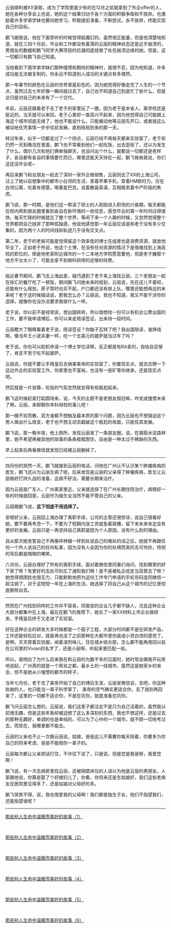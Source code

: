 <p>云丽顺利被XX录取，成为了学院里面少有的在12月之前就拿到了外企offer的人，她在各种分享会上也说，她的这个结果归功于各个方面的积极争取和不放弃。也激励着许多学弟学妹也要向她学习，积极提前准备，不断尝试，永不放弃，终能实现自己的目标。</p><p>鹏飞跟我说，他在下面旁听的时候觉得挺魔幻的，虽然很正能量，但是他清楚地知道，就在三四个月前，毕业和工作都没有着落的云丽的精神状态还是近乎崩溃的，男朋友的数据和鹏飞同学大赛项目的捡漏彻底拯救了处在崩溃边缘的她。但是，这一切都只有鹏飞自己知道。</p><p>当他看到下面学弟学妹们那种憧憬和期待的眼神时，就很不忍，因为他知道，许多成功是无法被复制的，你永远不知道别人成功的关键点有多偶然。</p><p>那一年春节的颜色在云丽的世界里是彩色的，因为她觉得好像走完了人生的一个节点，虽然过去七年好像一瞬间就过去了，自己也不知道自己到底忙了些什么，但是总归是对自己的未来有了一个交代。</p><p>年前，云丽还跟着老于去了老于的家里玩了一圈，因为老于是本省人，离学校还是挺近的，当天就可以来回，老于心里却一直高兴不起来，因为他觉得自己可能跟上海这个城市彻底无缘了，他也不能说什么，只能被动地等云丽先开口，或者就这么被动地任凭事情一步步往前发展，直到结局到来的那一天。</p><p>转过年来，似乎一切都走过了一个拐点，云丽已经不再每天都来实验室了，老于却仍然一天到晚泡在里面，鹏飞也不常看到他们一起吃饭，出去逛街了，还以为发生了什么，偶尔几次和他们俩单独聊天，也没问出个什么，就都说一切都还是老样子，各自都有各自的事情要忙而已，哪里还能天天待在一起，鹏飞耸耸肩说，你们这还没毕业呢~</p><p>再后来鹏飞和女朋友一起去了深圳一家外企做销售，云丽则去了XX的上海公司，过上了她以前想象中的都市小白领的生活，拿着苹果手机，穿着HM欧时力，住在白领公寓，吃着肯德基，喝着星巴克，说着散装英语，互相贩卖着中产阶级的焦虑。</p><p>鹏飞说，那一时期，是他们这一帮读了硕士的人刚刚进入职场的兴奋期，每天都能在校内网和朋友圈里看到各自在新环境的一些信息，感觉毕业的第一年时间过得很快，每天忙碌的时候就忘了整个世界，等闲下来一个人静的时候，又忽然觉得整个世界都把自己抛弃了那种孤独感，他说他感觉那一年云丽应该是和老于没有多少交集的，因为两个人的时间线和轨迹几乎没有交叉点。</p><p>第二年，老于的老板可能是觉得留这个效率低的博士在组里也是浪费资源，就放他毕业了，正如老于所说，他这个土博，在没有任何资源的情况下是很难找到上海高校的职位的，倒是他老家附近城市的一个二本地方学院愿意要他，但是老于嫌那个地方平台太小了，可能会拿不到做科研用的足够的经费。</p><hr/><p>临近春节期间，鹏飞去上海出差，碰巧遇到了老于来上海找云丽，三个老朋友一起在徐汇的餐厅吃了一顿饭，期间鹏飞问她未来的规划，云丽说，先在这儿干着呗，还能有什么规划，房子暂时也买不起，户口都还没有排上队，哪里还能想再远的未来呢？老于这时候插话说，那我怎么办？云丽说，我也不知道，我又不能干涉你的选择，就像你也没办法要求我做什么一样。</p><p>老于说，你以前不是经常说，想出国转转，所以很想找一份可以有机会公费出国的工作，要不我申请博后，你可以来走陪读签证，出来待一段时间。</p><p>云丽瞪大了眼睛看着老于说，陪读签证？你脑子瓦特了吧？我出国陪读，谁挣钱啊，像当年王小波夫妻一样，吃一个五美元的披萨就当过年了吗？</p><p>老于说，你也可以趁机申请一个博士学位读啊，反正都是有RA拿的，自给自足够了，肯定不至于吃不起披萨。</p><p>云丽说，你就不要让手残皇后去祸害美帝的实验室了，你要现实点，就去应聘一下这边外企的实验室工作，你家里也不富裕，也没有一座矿等你继承，还是现实点吧。</p><p>然后就是一片安静，吃饭的气氛忽然就变得有些尴尬起来。</p><p>鹏飞这时候赶紧打起圆场来，说，今天的主题不是老朋友叙旧嘛，咋变成憧憬未来了啊，云丽，来聊聊你本科母校的事儿吧！</p><p>那一晚不欢而散，双方谁都不想触及最本质的那个问题，因为云丽也不想强迫这个男人做出什么改变，老于也不想主动去戳破这个尴尬的局面，只能任其发展。</p><p>鹏飞说，那一晚半夜，他上厕所，发现云丽发了一条朋友圈，说，在钢筋水泥森林里，她不希望再被其他的琐事的条条框框困住，自由是一种太过于稀缺的东西。</p><p>早上起来后再看微信就发现已经被云丽删掉了。</p><hr/><p>四月份的突然一天，鹏飞就接到云丽的电话，问他在广州认不认识某个肿瘤疾病的医生，鹏飞还以为云丽生病了呢，后来发现是云丽的父亲得了肿瘤疾病，医生让云丽做好打持久战的准备，这病不好治，需要长期来治疗。</p><p>因为云丽是广东人，广州离家里近，父亲就选择了在广州长期住院治疗，病情好一些的时候就回家，云丽作为独生女当然不能不管自己的父亲。</p><p>云丽跟鹏飞说，<b>这下彻底不用选择了。</b></p><p>安顿好父亲，云丽回上海办理了离职手续，公司的主管还很惊讶，说自己很看好她，要不要再考虑一下，不要为了短期内涨工资就急着跳槽，留下来未来肯定会有更好的发展。云丽只是一再坚持自己离职是因为个人原因，没有什么别的理由。</p><p>自从那次她发誓自己不再像祥林嫂一样到处说自己的难处的话之后，她就不再跟任何一个外人说自己的任何私事，因为没有人会因为你的处境而真的去可怜你，怜悯的背后都是暗暗的嘲笑。</p><p>六月份，云丽办理好了所有的离职手续，面对着微信里同事们询问，找到哪里的好下家了呀？有更好的去处可别忘了通知我们啊！是不是被私企挖走当高管去了呀？她觉得很困扰也很无力，只能默默地把为这份工作专门申请的手机号码连同微信一起注销了，对于这短短一年在上海的生活，她选择了将自己从这个城市的记忆里彻底删除出去。</p><hr/><p>然而在广州找到同样的工作并不容易，同类型的企业几乎都不缺人，况且这种企业大部分都集中在上海，最后在鹏飞的推荐下，她去了一家XX材料上市企业做研发，手残皇后终于又走进了实验室。</p><p>好在这种企业的研发大多时候都是一个面子工程，大部分时间都不是在研发产品，工作还能轻松应对，就是再也没了之前那种在大都市里伪装成小资白领的感觉了。是啊，天天穿着实验服，闻着溶剂味儿，住在城乡结合部，怎么都不能再用回以前在公司里的Vivian的名字了，还是小丽呀，听起来更匹配一些。</p><p>所以，我明白了为什么后来我在和云丽的为数不多的见面时，她时常会跟我开玩笑地说起，广州真的就是一个屌丝之都，最乡土的一线城市，虽然这是她家乡的省会，但不是她从小憧憬的都市的样子。</p><p>当年七月份，老于去了美帝开始了自己的博后生涯，云丽发微信说，去吧，你这种执拗的人，也只能当一辈子科学家了， 美帝的空气确实更适合你，去了就别再回来了，这里的一切都不适合你，不是在坑你，就是准备在坑你。</p><p>鹏飞问云丽怎么想的，云丽说，我们这辈子都注定不是只为自己活着的，虽然我以前很无趣，但是这些年我却被迫想了这么多深刻的东西，我也不想这样，还是过去的那种无趣好，单调的也是单纯的，可以为了心中的一个城市，就不顾一切地考过去，而现在，我哪里都不能去。</p><p>云丽的父亲也不止一次跟云丽说，姑娘，爸爸这儿不需要你每天陪着，你要多为你自己的将来考虑，爸爸不能陪你一辈子的。</p><p>云丽每次都让父亲把话打住，不许往下说了，只是说，但是您是我爸呀，我爱您啊！</p><p>鹏飞说，有一次去病房里找云丽，还被隔壁床位的人误以为他是云丽的男朋友，人家跟他说，你算是娶了个好媳妇儿了，你看，你将来还是生姑娘好，我们这些老病友在医院里见得多了，还是姑娘对父母好的多。</p><p>鹏飞哭笑不得，说，我也很爱我的父母啊！我们都是独生子女，他们不指望我们，还能指望谁呢？</p><hr/><p><a href="https://zhuanlan.zhihu.com/p/40787849" class="internal">那些别人生命中温暖而美好的故事（1）</a></p><p class="ztext-empty-paragraph"><br/></p><p><a href="https://zhuanlan.zhihu.com/p/41084554" class="internal">那些别人生命中温暖而美好的故事（2）</a></p><p class="ztext-empty-paragraph"><br/></p><p><a href="https://zhuanlan.zhihu.com/p/41092489" class="internal">那些别人生命中温暖而美好的故事（3）</a></p><p class="ztext-empty-paragraph"><br/></p><p><a href="https://zhuanlan.zhihu.com/p/41099176" class="internal">那些别人生命中温暖而美好的故事（4）</a></p><p class="ztext-empty-paragraph"><br/></p><p><a href="https://zhuanlan.zhihu.com/p/41121614" class="internal">那些别人生命中温暖而美好的故事（5）</a></p><p class="ztext-empty-paragraph"><br/></p><p><a href="https://zhuanlan.zhihu.com/p/41142011" class="internal">那些别人生命中温暖而美好的故事（6）</a></p>
